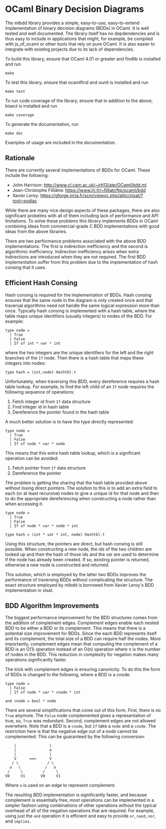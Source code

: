 OCaml Binary Decision Diagrams
==============================

The mlbdd library provides a simple, easy-to-use, easy-to-extend implementation
of binary decision diagrams (BDDs) in OCaml.  It is well tested and well
documented.  The library itself has no depdendencies and is thus easy to include
in applications that might, for example, be compiled with js_of_ocaml or other
tools that rely on pure OCaml.  It is also easier to integrate with existing
projects due to its lack of dependencies.

To build this library, ensure that OCaml 4.01 or greater and findlib is
installed and run

    make

To test this library, ensure that ocamlfind and ounit is installed and run

    make test

To run code coverage of the library, ensure that in addition to the above,
bisect is installed and run

    make coverage

To generate the documentation, run

    make doc

Examples of usage are included in the documentation.

Rationale
---------

There are currently several implementations of BDDs for OCaml.  These include
the following:

  - John Harrison: http://www.cl.cam.ac.uk/~jrh13/atp/OCaml/bdd.ml
  - Jean-Christophe Filliâtre: https://www.lri.fr/~filliatr/ftp/ocaml/bdd
  - Xavier Leroy: https://gforge.inria.fr/scm/viewvc.php/attic/xlsat/?root=sodiac

While there are many nice design aspects of these packages, there are also
significant probelms with all of them including lack of performance and API
limitations.  To solve these problems this library implements BDDs in OCaml
combining ideas from commercial-grade C BDD implementations with good ideas
from the above libraries.

There are two performance problems associated with the above BDD
implementations.  The first is indirection inefficiency and the second is
algorithmic inefficiency.  Indirection inefficiency arises when extra
indirections are introduced when they are not required.  The first BDD
implementaiton suffer from this problem due to the implementation of hash
consing that it uses.

Efficient Hash Consing
----------------------

Hash consing is required for the implementation of BDDs.  Hash consing ensures
that the same node in the diagram is only created once and that traversal
algorithms need not handle the same logical expression more than once.
Typically hash consing is implemented with a hash table, where the table maps
unique identifiers (usually integers) to nodes of the BDD.  For example:

    type node =
      | True
      | False
      | If of int * var * int

where the two integers are the unique identifiers for the left and the right
branches of the `If` node.  Then there is a hash table that maps these integers
into nodes:

    type hash = (int,node) Hashtbl.t

Unfortunately, when traversing this BDD, every dereference requires a hash table
lookup.  For example, to find the left child of an `If` node requires the following
sequence of operations:

  1. Fetch integer id from `If` data structure
  2. Find integer id in hash table
  3. Dereference the pointer found in the hash table

A much better solution is to have the type directly represented:

    type node =
      | True
      | False
      | If of node * var * node

This means that this extra hash table lookup, which is a significant operation can be
avoided:

  1. Fetch pointer from `If` data structure
  2. Dereference the pointer

The problem is getting the sharing that the hash table provided above without
losing direct pointers.  The solution to this is to add an extra field to each
(or at least recursive) nodes to give a unique id for that node and then to do
the appropriate dereferencing when constructing a node rather than when
accessing it.

    type node =
      | True
      | False
      | If of node * var * node * int

    type hash = (int * var * int, node) Hashtbl.t
    
Using this structure, the pointers are direct, but hash consing is still possible.
When constructing a new node, the ids of the two children are looked up and then
the hash of those ids and the var are used to determine if the node has already been
created.  If so, existing pointer is returned, otherwise a new node is constructed
and returned.

This solution, which is employed by the latter two BDDs improves the performance
of traversing BDDs without complicating the structure.  The exact structure employed
by mlbdd is borrowed from Xavier Leroy's BDD implementation in xlsat.


BDD Algorithm Improvements
--------------------------

The biggest performance improvement for the BDD structures comes from the
addition of complement edges. Complement edges enable each nested BDD to be
either a BDD or its complement.  This means that there is a potential size
improvement for BDDs.  Since the each BDD represents itself and its complement,
the total size of a BDD can require half the nodes.  More importantly,
complement edges mean that computing the complement of a BDD is an O(1)
operation instead of an O(n) operation where n is the number of nodes in the
BDD.  This reduction in complexity for negation makes many operations
significantly faster.

The trick with complement edges is ensuring canonicity.  To do this the form of
BDDs is changed to the following, where a BDD is a cnode.  

    type node =
      | False
      | If of node * var * cnode * int

    and cnode = bool * node

There are several simplifications that come out of this form.  First, there is
no `True` anymore.  The `False` node complemented gives a representation of
true, so, `True` was redundant.  Second, complement edges are not allowed
everwhere.  Note that a BDD is a `cnode`, but `If` take a `node` and a `cnode`.
The restriction here is that the negative edge out of a node cannot be
complemented.  This can be guaranteed by the following conversion:


        |               |
        |               o
        |               |
        V      ==>      V
       / \             / \
      o   \           /   o
     /     \         /     \
    V0     V1       V0     V1


Where `o` is used on an edge to represent complement.

The resulting BDD implementation is significantly faster, and because
complement is essentially free, most operations can be implemented in a simpler
fashion using combinations of other operations without the typical overhead of
all of the negation operations that are required.  For example, using just the
`and` operation it is efficient and easy to provide `or`, `nand`, `nor`, and
`implies`.

